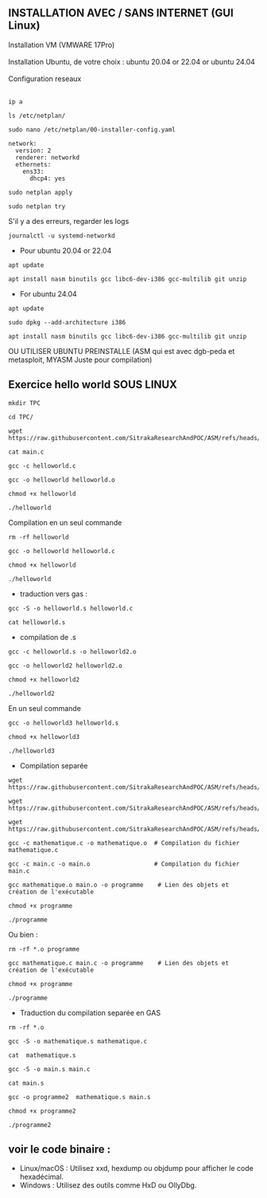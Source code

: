 ## INSTALLATION AVEC / SANS INTERNET (GUI Linux)
Installation VM (VMWARE 17Pro) </br> </br>
Installation Ubuntu, de votre choix : ubuntu 20.04 or 22.04 or  ubuntu 24.04 </br> </br>
Configuration reseaux </br> </br>
```
ip a
```
```
ls /etc/netplan/
```
```
sudo nano /etc/netplan/00-installer-config.yaml
```
```
network:
  version: 2
  renderer: networkd
  ethernets:
    ens33:
      dhcp4: yes
```
```
sudo netplan apply
```
```
sudo netplan try
```
S'il y a des erreurs, regarder les logs
```
journalctl -u systemd-networkd
```

* Pour ubuntu 20.04 or 22.04
```
apt update
```
```
apt install nasm binutils gcc libc6-dev-i386 gcc-multilib git unzip
```
* For ubuntu 24.04
```
apt update
```
```
sudo dpkg --add-architecture i386
```
```
apt install nasm binutils gcc libc6-dev-i386 gcc-multilib git unzip
```
OU UTILISER UBUNTU PREINSTALLE (ASM qui est avec dgb-peda et metasploit, MYASM Juste pour compilation)

## Exercice hello world SOUS LINUX
```
mkdir TPC
```
```
cd TPC/
```
```
wget https://raw.githubusercontent.com/SitrakaResearchAndPOC/ASM/refs/heads/main/helloworld.c
```
```
cat main.c
```
```
gcc -c helloworld.c
```
```
gcc -o helloworld helloworld.o
```
```
chmod +x helloworld
```
```
./helloworld
 ```
Compilation en un seul commande
```
rm -rf helloworld
```
```
gcc -o helloworld helloworld.c
```
```
chmod +x helloworld
```
```
./helloworld
 ```
* traduction vers gas :
```
gcc -S -o helloworld.s helloworld.c
```
```
cat helloworld.s 
```

* compilation de .s
```
gcc -c helloworld.s -o helloworld2.o 
```
```
gcc -o helloworld2 helloworld2.o 
```
```
chmod +x helloworld2
```
```
./helloworld2
```
En un seul commande
```
gcc -o helloworld3 helloworld.s
```
```
chmod +x helloworld3
```
```
./helloworld3
```


* Compilation separée
```
wget  https://raw.githubusercontent.com/SitrakaResearchAndPOC/ASM/refs/heads/main/mathematique.h
```
```
wget https://raw.githubusercontent.com/SitrakaResearchAndPOC/ASM/refs/heads/main/mathematique.c
```
```
wget https://raw.githubusercontent.com/SitrakaResearchAndPOC/ASM/refs/heads/main/main.c
```
```
gcc -c mathematique.c -o mathematique.o  # Compilation du fichier mathematique.c
```
```
gcc -c main.c -o main.o                  # Compilation du fichier main.c
```
```
gcc mathematique.o main.o -o programme    # Lien des objets et création de l'exécutable
```
```
chmod +x programme
```
```
./programme
```
Ou bien :
```
rm -rf *.o programme
```
```
gcc mathematique.c main.c -o programme    # Lien des objets et création de l'exécutable
```
```
chmod +x programme
```
```
./programme
```
* Traduction du compilation separée en GAS
```
rm -rf *.o
```
```
gcc -S -o mathematique.s mathematique.c
```
```
cat  mathematique.s
```
```
gcc -S -o main.s main.c
```
```
cat main.s
```
```
gcc -o programme2  mathematique.s main.s
```
```
chmod +x programme2
```
```
./programme2
```

## voir le code binaire : 
* Linux/macOS : Utilisez xxd, hexdump ou objdump pour afficher le code hexadécimal.
* Windows : Utilisez des outils comme HxD ou OllyDbg.
